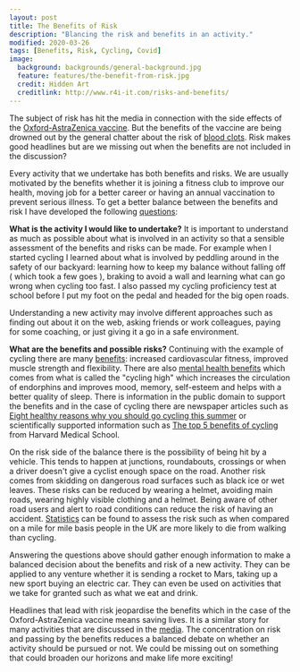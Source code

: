 ```yaml
---
layout: post
title: The Benefits of Risk
description: "Blancing the risk and benefits in an activity."
modified: 2020-03-26
tags: [Benefits, Risk, Cycling, Covid]
image:
  background: backgrounds/general-background.jpg
  feature: features/the-benefit-from-risk.jpg
  credit: Hidden Art
  creditlink: http://www.r4i-it.com/risks-and-benefits/
---
```


The subject of risk has hit the media in connection with the side effects of the [Oxford-AstraZenica vaccine](https://www.gov.uk/government/publications/regulatory-approval-of-covid-19-vaccine-astrazeneca). But the benefits of the vaccine are being drowned out by the general chatter about the risk of [blood clots](https://www.bmj.com/content/372/bmj.n774). Risk makes good headlines but are we missing out when the benefits are not included in the discussion?

Every activity that we undertake has both benefits and risks. We are usually motivated by the benefits whether it is joining a fitness club to improve our health, moving job for a better career or having an annual vaccination to prevent serious illness. To get a better balance between the benefits and risk I have developed the following [questions](https://www.health.org.uk/blogs/ask-three-questions):

<b>What is the activity I would like to undertake?</b> It is important to understand as much as possible about what is involved in an activity so that a sensible assessment of the benefits and risks can be made. For example when I started cycling I learned about what is involved by peddling around in the safety of our backyard: learning how to keep my balance without falling off ( which took a few goes ), braking to avoid a wall and learning what can go wrong when cycling too fast.  I also passed my cycling proficiency test at school before I put my foot on the pedal and headed for the big open roads.

Understanding a new activity may involve different approaches such as finding out about it on the web, asking friends or work colleagues, paying for some coaching, or just giving it a go in a safe environment.

<b>What are the benefits and possible risks?</b> Continuing with the example of cycling there are many [benefits](https://www.betterhealth.vic.gov.au/health/healthyliving/cycling-health-benefits#cycling-for-health-and-fitness): increased cardiovascular fitness, improved muscle strength and flexibility. There are also
[mental health benefits](https://mensline.org.au/mens-mental-health/cycling-positive-mental-health/) which comes from what is called the "cycling high" which increases the circulation of endorphins and improves mood, memory, self-esteem and helps with a better quality of sleep. There is information in the public domain to support the benefits and in the case of cycling there are newspaper articles such as [Eight healthy reasons why you should go cycling this summer](https://www.telegraph.co.uk/cycling/family-routes/health-benefits/) or scientifically supported information such as [The top 5 benefits of cycling](https://www.health.harvard.edu/staying-healthy/the-top-5-benefits-of-cycling ) from Harvard Medical School.

On the risk side of the balance there is the possibility of being hit by a vehicle. This tends to happen at junctions, roundabouts, crossings or when a driver doesn't give a cyclist enough space on the road. Another risk comes from skidding on dangerous road surfaces such as black ice or wet leaves. These risks can be reduced by wearing a helmet, avoiding main roads, wearing highly visible clothing and a helmet. Being aware of other road users and  alert to road conditions can reduce the risk of having an accident. [Statistics](https://ig.ft.com/sites/urban-cycling/) can be found to assess the risk such as when compared on a mile for mile basis people in the UK are more likely to die from walking than cycling.

Answering the questions above should gather enough information to make a balanced decision about the benefits and risk of a new activity. They can be applied to any venture whether it is sending a rocket to Mars, taking up a new sport buying an electric car. They can even be used on activities that we take for granted such as what we eat and drink.


Headlines that lead with risk jeopardise the benefits which in the case of the Oxford-AstraZenica vaccine means saving lives. It is a similar story for many activities that are discussed in the [media](https://core.ac.uk/download/pdf/72057061.pdf). The concentration on risk and passing by the benefits reduces a balanced debate on whether an activity should be pursued or not. We could be missing out on something that could broaden our horizons and make life more exciting!
